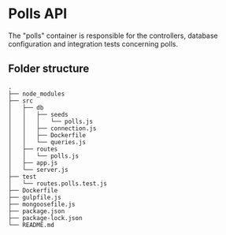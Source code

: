 # Polls API

The "polls" container is responsible for the controllers, database configuration and integration tests concerning polls.

## Folder structure

```
.
├── node_modules
├── src
│   ├── db
│   │   ├── seeds
│   │   │   └── polls.js
│   │   ├── connection.js
│   │   ├── Dockerfile
│   │   └── queries.js
│   ├── routes
│   │   └── polls.js
│   ├── app.js
│   └── server.js
├── test
│   └── routes.polls.test.js
├── Dockerfile
├── gulpfile.js
├── mongoosefile.js
├── package.json
├── package-lock.json
└── README.md
```
